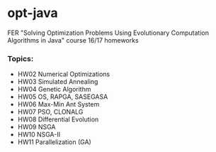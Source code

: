 # opt-java
FER "Solving Optimization Problems Using Evolutionary Computation Algorithms in Java" course 16/17 homeworks

### Topics:
 - HW02 Numerical Optimizations
 - HW03 Simulated Annealing
 - HW04 Genetic Algorithm
 - HW05 OS, RAPGA, SASEGASA
 - HW06 Max-Min Ant System
 - HW07 PSO, CLONALG
 - HW08 Differential Evolution
 - HW09 NSGA
 - HW10 NSGA-II
 - HW11 Parallelization (GA)
